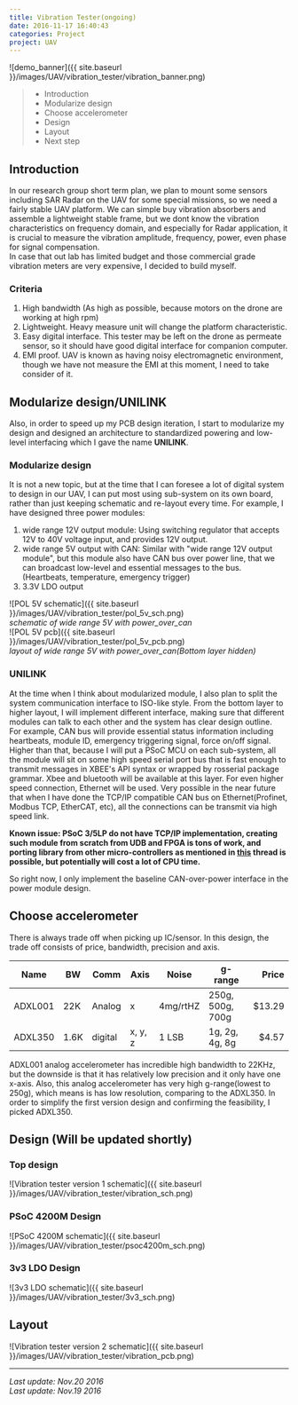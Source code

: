 ```yaml
---
title: Vibration Tester(ongoing)
date: 2016-11-17 16:40:43
categories: Project
project: UAV
---
```


![demo_banner]({{ site.baseurl }}/images/UAV/vibration_tester/vibration_banner.png)

>* Introduction
>* Modularize design
>* Choose accelerometer
>* Design
>* Layout
>* Next step

## Introduction
In our research group short term plan, we plan to mount some sensors including SAR Radar on the UAV for some special missions, so we need a fairly stable UAV platform. We can simple buy vibration absorbers and assemble a lightweight stable frame, but we dont know the vibration characteristics on frequency domain, and especially for Radar application, it is crucial to measure the vibration amplitude, frequency, power, even phase for signal compensation.  
In case that out lab has limited budget and those commercial grade vibration meters are very expensive, I decided to build myself.  

### Criteria  

1. High bandwidth (As high as possible, because motors on the drone are working at high rpm)  
2. Lightweight. Heavy measure unit will change the platform characteristic.  
3. Easy digital interface. This tester may be left on the drone as permeate sensor, so it should have good digital interface for companion computer.
4. EMI proof. UAV is known as having noisy electromagnetic environment, though we have not measure the EMI at this moment, I need to take consider of it. 

## Modularize design/UNILINK
Also, in order to speed up my PCB design iteration, I start to modularize my design and designed an architecture to standardized powering and low-level interfacing which I gave the name **UNILINK**.  

### Modularize design  
It is not a new topic, but at the time that I can foresee a lot of digital system to design in our UAV, I can put most using sub-system on its own board, rather than just keeping schematic and re-layout every time. For example, I have designed three power modules:  
1. wide range 12V output module: Using switching regulator that accepts 12V to 40V voltage input, and provides 12V output.  
2. wide range 5V output with CAN: Similar with "wide range 12V output module", but this module also have CAN bus over power line, that we can broadcast low-level and essential messages to the bus. (Heartbeats, temperature, emergency trigger)
3. 3.3V LDO output    

![POL 5V schematic]({{ site.baseurl }}/images/UAV/vibration_tester/pol_5v_sch.png)  
*schematic of wide range 5V with power_over_can*  
![POL 5V pcb]({{ site.baseurl }}/images/UAV/vibration_tester/pol_5v_pcb.png)  
*layout of wide range 5V with power_over_can(Bottom layer hidden)*   

### UNILINK  
At the time when I think about modularized module, I also plan to split the system communication interface to ISO-like style. From the bottom layer to higher layout, I will implement different interface, making sure that different modules can talk to each other and the system has clear design outline.  
For example, CAN bus will provide essential status information including heartbeats, module ID, emergency triggering signal, force on/off signal. Higher than that, because I will put a PSoC MCU on each sub-system, all the module will sit on some high speed serial port bus that is fast enough to transmit messages in XBEE's API syntax or wrapped by rosserial package grammar. Xbee and bluetooth will be available at this layer. For even higher speed connection, Ethernet will be used. Very possible in the near future that when I have done the TCP/IP compatible CAN bus on Ethernet(Profinet, Modbus TCP, EtherCAT, etc), all the connections can be transmit via high speed link.  

**Known issue: PSoC 3/5LP do not have TCP/IP implementation, creating such module from scratch from UDB and FPGA is tons of work, and porting library from other micro-controllers as mentioned in [this](http://www.cypress.com/forum/psoc-3-architecture/adding-ethernet-psoc35-design) thread is possible, but potentially will cost a lot of CPU time.**  

So right now, I only implement the baseline CAN-over-power interface in the power module design.  

## Choose accelerometer  
There is always trade off when picking up IC/sensor. In this design, the trade off consists of price, bandwidth, precision and axis.  

| Name    | BW   | Comm    | Axis    | Noise    | g-range          | Price  |
|---------|------|---------|---------|----------|------------------|-------:|
| ADXL001 | 22K  | Analog  | x       | 4mg/rtHZ | 250g, 500g, 700g | $13.29 |
| ADXL350 | 1.6K | digital | x, y, z | 1 LSB    | 1g, 2g, 4g, 8g   | $4.57  |

  

ADXL001 analog accelerometer has incredible high bandwidth to 22KHz, but the downside is that it has relatively low precision and it only have one x-axis. Also, this analog accelerometer has very high g-range(lowest to 250g), which means is has low resolution, comparing to the ADXL350. In order to simplify the first version design and confirming the feasibility, I picked ADXL350.  

## Design (Will be updated shortly)

### Top design  
![Vibration tester version 1 schematic]({{ site.baseurl }}/images/UAV/vibration_tester/vibration_sch.png) 

### PSoC 4200M Design  
![PSoC 4200M schematic]({{ site.baseurl }}/images/UAV/vibration_tester/psoc4200m_sch.png)  

### 3v3 LDO Design  
![3v3 LDO schematic]({{ site.baseurl }}/images/UAV/vibration_tester/3v3_sch.png)   

## Layout
![Vibration tester version 2 schematic]({{ site.baseurl }}/images/UAV/vibration_tester/vibration_pcb.png)  


---
*Last update: Nov.20 2016*  
*Last update: Nov.19 2016*